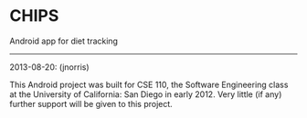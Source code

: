 CHIPS
=====

Android app for diet tracking


------------------------------
2013-08-20: (jnorris)

This Android project was built for CSE 110, the Software Engineering class at the University of California: San Diego 
in early 2012. Very little (if any) further support will be given to this project.

